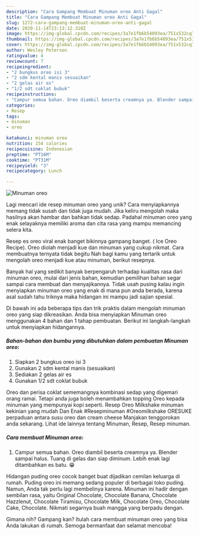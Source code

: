 ```yaml
---
description: "Cara Gampang Membuat Minuman oreo Anti Gagal"
title: "Cara Gampang Membuat Minuman oreo Anti Gagal"
slug: 1272-cara-gampang-membuat-minuman-oreo-anti-gagal
date: 2020-11-14T23:13:12.310Z
image: https://img-global.cpcdn.com/recipes/3a7e1fb6b54093ea/751x532cq70/minuman-oreo-foto-resep-utama.jpg
thumbnail: https://img-global.cpcdn.com/recipes/3a7e1fb6b54093ea/751x532cq70/minuman-oreo-foto-resep-utama.jpg
cover: https://img-global.cpcdn.com/recipes/3a7e1fb6b54093ea/751x532cq70/minuman-oreo-foto-resep-utama.jpg
author: Wesley Peterson
ratingvalue: 4
reviewcount: 7
recipeingredient:
- "2 bungkus oreo isi 3"
- "2 sdm kental manis sesuaikan"
- "2 gelas air es"
- "1/2 sdt coklat bubuk"
recipeinstructions:
- "Campur semua bahan. Oreo diambil beserta creamnya ya. Blender sampai halus. Tuang di gelas dan siap diminum. Lebih enak lagi ditambahkan es batu. 😁"
categories:
- Resep
tags:
- minuman
- oreo

katakunci: minuman oreo 
nutrition: 154 calories
recipecuisine: Indonesian
preptime: "PT16M"
cooktime: "PT31M"
recipeyield: "3"
recipecategory: Lunch

---
```



![Minuman oreo](https://img-global.cpcdn.com/recipes/3a7e1fb6b54093ea/751x532cq70/minuman-oreo-foto-resep-utama.jpg)

Lagi mencari ide resep minuman oreo yang unik? Cara menyiapkannya memang tidak susah dan tidak juga mudah. Jika keliru mengolah maka hasilnya akan hambar dan bahkan tidak sedap. Padahal minuman oreo yang enak selayaknya memiliki aroma dan cita rasa yang mampu memancing selera kita.

Resep es oreo viral enak banget bikinnya gampang banget. ( Ice Oreo Recipe). Oreo diolah menjadi kue dan minuman yang cukup nikmat. Cara membuatnya ternyata tidak begitu Nah bagi kamu yang tertarik untuk mengolah oreo menjadi kue atau minuman, berikut resepnya.

Banyak hal yang sedikit banyak berpengaruh terhadap kualitas rasa dari minuman oreo, mulai dari jenis bahan, kemudian pemilihan bahan segar sampai cara membuat dan menyajikannya. Tidak usah pusing kalau ingin menyiapkan minuman oreo yang enak di mana pun anda berada, karena asal sudah tahu triknya maka hidangan ini mampu jadi sajian spesial.


Di bawah ini ada beberapa tips dan trik praktis dalam mengolah minuman oreo yang siap dikreasikan. Anda bisa menyiapkan Minuman oreo menggunakan 4 bahan dan 1 tahap pembuatan. Berikut ini langkah-langkah untuk menyiapkan hidangannya.

<!--inarticleads1-->

##### Bahan-bahan dan bumbu yang dibutuhkan dalam pembuatan Minuman oreo:

1. Siapkan 2 bungkus oreo isi 3
1. Gunakan 2 sdm kental manis (sesuaikan)
1. Sediakan 2 gelas air es
1. Gunakan 1/2 sdt coklat bubuk


Oreo dan perisa coklat sememangnya kombinasi sedap yang digemari orang ramai. Tetapi anda juga boleh menambahkan topping Oreo kepada minuman yang mempunyai kopi seperti. Resep Oreo Milkshake minuman kekinian yang mudah Dan Enak #Resepminuman #Oreomilkshake ORESUKE perpaduan antara susu oreo dan cream cheese Manjakan tenggorokan anda sekarang. Lihat ide lainnya tentang Minuman, Resep, Resep minuman. 

<!--inarticleads2-->

##### Cara membuat Minuman oreo:

1. Campur semua bahan. Oreo diambil beserta creamnya ya. Blender sampai halus. Tuang di gelas dan siap diminum. Lebih enak lagi ditambahkan es batu. 😁


Hidangan puding oreo cocok banget buat dijadikan cemilan keluarga di rumah. Puding oreo ini memang sedang populer di berbagai toko puding. Namun, Anda tak perlu lagi membelinya karena. Minuman ini hadir dengan sembilan rasa, yaitu Original Chocolate, Chocolate Banana, Chocolate Hazzlenut, Chocolate Tiramisu, Chocolate Milk, Chocolate Oreo, Chocolate Cake, Chocolate. Nikmati segarnya buah mangga yang berpadu dengan. 

Gimana nih? Gampang kan? Itulah cara membuat minuman oreo yang bisa Anda lakukan di rumah. Semoga bermanfaat dan selamat mencoba!
